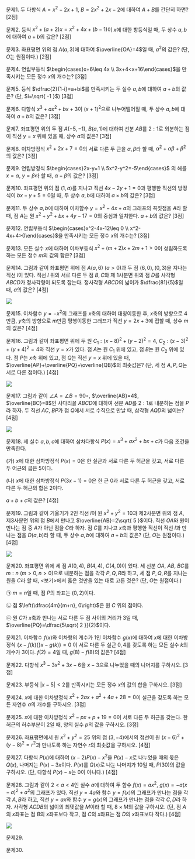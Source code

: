 문제1. 두 다항식 $A=x^2-2x+1$, $B=2x^2+2x-2$에 대하여 $A+B$를 간단히 하면? [2점]


문제2. 등식 $x^2+(a+2)x=x^2+4x+(b-1)$이 $x$에 대한 항등식일 때, 두 상수 $a, b$에 대하여 $a+b$의 값은? [2점]


문제3. 좌표평면 위의 점 $A(a, 3)$에 대하여 $\overline{OA}=4$일 때, $a^2$의 값은? (단, $O$는 원점이다.) [2점]


문제4. 연립부등식 $\begin{cases}x+6\leq 4x \\ 3x+4<x+16\end{cases}$을 만족시키는 모든 정수 $x$의 개수는? [3점]


문제5. 등식 $\dfrac{2}{1-i}=a+bi$를 만족시키는 두 실수 $a, b$에 대하여 $a+b$의 값은? (단, $i=\sqrt{ -1 }$) [3점]


문제6. 다항식 $x^3+ax^2+bx+3$이 $(x+1)^2$으로 나누어떨어질 때, 두 상수 $a, b$에 대하여 $a+b$의 값은? [3점]



문제7. 좌표평면 위의 두 점 $A(-5, -1)$, $B(a, 1)$에 대하여 선분 $AB$를 $2:1$로 외분하는 점이 직선 $y=x$ 위에 있을 때, 상수 $a$의 값은? [3점]



문제8. 이차방정식 $x^2+2x+7=0$의 서로 다른 두 근을 $\alpha, \beta$라 할 때, $\alpha^2+\alpha\beta+\beta^2$의 값은? [3점]



문제9. 연립방정식 $\begin{cases}2x-y=1 \\ 5x^2-y^2=-5\end{cases}$ 의 해를 $x=\alpha$, $y=\beta$라 할 때, $\alpha-\beta$의 값은? [3점]



문제10. 좌표평면 위의 점 $(1, a)$를 지나고 직선 $4x-2y+1=0$과 평행한 직선의 방정식이 $bx-y+{5}=0$일 때, 두 상수 $a, b$에 대하여 $a\times b$의 값은? [3점]



문제11. 두 상수 $a, b$에 대하여 이차함수 $y=x^2-4x+a$의 그래프의 꼭짓점을 $A$라 할 때, 점 $A$는 원 $x^2+y^2+bx+4y-17=0$의 중심과 일치한다. $a+b$의 값은? [3점]



문제12. 연립부등식 $\begin{cases}x^2-4x-12\leq 0 \\ x^2-4x+4>0\end{cases}$을 만족시키는 모든 정수 $x$의 개수는? [3점]



문제13. 모든 실수 $x$에 대하여 이차부등식 $x^2+(m+2)x+2m+1>0$이 성립하도록 하는 모든 정수 $m$의 값의 합은? [3점]



문제14. 그림과 같이 좌표평면 위에 점 $A(a, 6)\ (a>0)$과 두 점 $(6, 0), (0, 3)$을 지나는 직선 $l$이 있다. 직선 $l$ 위의 서로 다른 두 점 $B, C$와 제 1사분면 위의 점 $D$를 사각형 $ABCD$가 정사각형이 되도록 잡는다. 정사각형 $ABCD$의 넓이가 $\dfrac{81}{5}$일 때, $a$의 값은? [4점]

<img src="2025 assets/Pasted%20image%2020250823151304.png"/>


문제15. 이차함수 $y=-x^2$의 그래프를 $x$축의 대하여 대칭이동한 후, $x$축의 방향으로 $4$만큼, $y$축의 방향으로 $m$만큼 평행이동한 그래프가 직선 $y=2x+3$에 접할 때, 상수 $m$의 값은? [4점]



문제16. 그림과 같이 좌표평면 위에 두 원 $C_{1}:(x-8)^2+(y-2)^2=4$, $C_{2}:(x-3)^2+(y+4)^2=4$와 직선 $y=x$가 있다. 점 $A$는 원 $C_{1}$ 위에 있고, 점 $B$는 원 $C_{2}$ 위에 있다. 점 $P$는 $x$축 위에 있고, 점 $Q$는 직선 $y=x$ 위에 있을 때, $\overline{AP}+\overline{PQ}+\overline{QB}$의 최솟값은? (단, 세 점 $A, P, Q$는 서로 다른 점이다.) [4점]

<img src="2025 assets/Pasted%20image%2020250823212025.png"/>


문제17. 그림과 같이 $\angle A=\angle B=90\circ$, $\overline{AB}=4$, $\overline{BC}=8$인 사다리꼴 $ABCD$에 대하여 선분 $AD$를 $2:1$로 내분하는 점을 $P$라 하자. 두 직선 $AC$, $BP$가 점 $Q$에서 서로 수직으로 만날 때, 삼각형 $AQD$의 넓이는? [4점]

<img src="2025 assets/Pasted%20image%2020250823212214.png"/>


문제18. 세 실수 $a, b, c$에 대하여 삼차다항식 $P(x)=x^3+ax^2+bx+c$가 다음 조건을 만족한다.

(가) $x$에 대한 삼차방정식 $P(x)=0$은 한 실근과 서로 다른 두 허근을 갖고, 서로 다른 두 어근의 곱은 $5$이다. 

(나) $x$에 대한 삼차방정식 $P(3x-1)=0$은 한 근 $0$과 서로 다른 두 허근을 갖고, 서로 다른 두 허근의 합은 $2$이다. 

$a+b+c$의 값은? [4점]


문제19. 그림과 같이 기울기가 2인 직선 $l$이 원 $x^2+y^2=10$과 제2사분면 위의 점 $A$, 제3사분면 위의 점 $B$에서 만나고 $\overline{AB}=2\sqrt{ 5 }$이다. 직선 $OA$와 원이 만나는 점 중 $A$가 아닌 점을 $C$라 하자. 점 $C$를 지나고 $x$축과 평행한 직선이 직선 $l$과 만나는 점을 $D(a, b)$라 할 때, 두 상수 $a, b$에 대하여 $a+b$의 값은? (단, $O$는 원점이다.) [4점]

<img src="2025 assets/Pasted%20image%2020250823221103.png"/>


문제20. 좌표평면 위에 세 점 $A(0, 4)$, $B(4, 4)$, $C(4, 0)$이 있다. 세 선분 $OA$, $AB$, $BC$를 $m:n\ (m>0, n>0)$으로 내분하는 점을 각각 $P, Q, R$라 하고, 세 점 $P, Q, R$를 지나는 원을 $C$라 할 때, $<$보기$>$에서 옳은 것만을 있는 대로 고른 것은? (단, $O$는 원점이다.)

㉠ $m=n$일 때, 점 $P$의 좌표는 $(0, 2)$이다.

㉡ 점 $\left(\dfrac{4m}{m+n}, 0\right)$은 원 $C$ 위의 점이다.

㉢ 원 $C$가 $x$축과 만나는 서로 다른 두 점 사이의 거리가 $3$일 때, $\overline{PQ}=\dfrac{5\sqrt{ 2 }}{2}$이다.


문제21. 이차함수 $f(x)$와 이차항의 계수가 $1$인 이차함수 $g(x)$에 대하여 $x$에 대한 이차방정식 $\lbrace x-f(k)\lbrace \rbrace x-g(k)\rbrace= 0$ 이 서로 다른 두 실근 $0, 4$를 갖도록 하는 모든 실수 $k$의 개수가 $3$이다. $f(2)=4$일 때, $g(8)-f(8)$의 값은? [4점]


문제22. 다항식 $x^3-3x^2+3x-6$을 $x-3$으로 나누었을 때의 나머지를 구하시오. [3점]


문제23. 부등식 $\lvert x-5\rvert<2$를 만족시키는 모든 정수 $x$의 값의 합을 구하시오. [3점]


문제24. $x$에 대한 이차방정식 $x^2+2ax+a^2+4a+28=0$이 실근을 갖도록 하는 모든 자연수 $a$의 개수를 구하시오. [3점]


문제25. $x$에 대한 이차방정식 $x^2-px+p+19=0$이 서로 다른 두 허근을 갖는다. 한 허근의 허수부분이 $2$일 때, 양의 실수 $p$의 값을 구하시오. [3점]


문제26. 좌표평면에서 원 $x^2+y^2=25$ 위의 점 $(3, -4)$에서의 접선이 원 $(x-6)^2+(y-8)^2=r^2$과 만나도록 하는 자연수 $r$의 최솟값을 구하시오. [4점]


문제27. 다항식 $P(x)$에 대하여 $(x-2)P(x)-x^2$을 $P(x)-x$로 나누었을 때의 몫은 $Q(x)$, 나머지는 $P(x)-3x$이다. $P(x)$를 $Q(x)$로 나눈 나머지가 $10$일 때, $P(30)$의 값을 구하시오. (단, 다항식 $P(x)-x$는 $0$이 아니다.) [4점]


문제28. 그림과 같이 $2<a<4$인 실수 $a$에 대하여 두 함수 $f(x)=ax^2$, $g(x)=-a(x-a)^2+a^2$의 그래프가 있다. 직선 $y=4a$와 함수 $y=f(x)$의 그래프가 만나는 점을 각각 $A, B$라 하고, 직선 $y=ax$와 함수 $y=g(x)$의 그래프가 만나는 점을 각각 $C, D$라 하자. 사각형 $ACDB$의 넓이의 최댓값을 $M$이라 할 때, $8\times M$의 값을 구하시오. (단, 점 $A$의 $x$좌표는 점 $B$의 $x$좌표보다 작고, 점 $C$의 $x$좌표는 점 $D$의 $x$좌표보다 작다.) [4점]

<img src="2025 assets/Pasted%20image%2020250823221805.png"/>


문제29.


문제30.